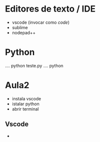 # Editores de texto / IDE

 -  vscode   (invocar como *code*)
 -  sublime
 -  nodepad++

# Python

   .... python teste.py
   .... python 

# Aula2

- instala vscode
- istalar python
- abrir terminal

## Vscode

- 